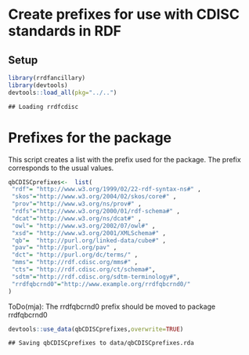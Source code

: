 Create prefixes for use with CDISC standards in RDF
===================================================

Setup
-----

``` r
library(rrdfancillary)
library(devtools)
devtools::load_all(pkg="../..")
```

    ## Loading rrdfcdisc

Prefixes for the package
========================

This script creates a list with the prefix used for the package. The prefix corresponds to the usual values.

``` r
qbCDISCprefixes<-  list(
 "rdf"= "http://www.w3.org/1999/02/22-rdf-syntax-ns#" ,
 "skos"="http://www.w3.org/2004/02/skos/core#" ,
 "prov"="http://www.w3.org/ns/prov#" ,
 "rdfs"="http://www.w3.org/2000/01/rdf-schema#" ,
 "dcat"="http://www.w3.org/ns/dcat#" ,
 "owl"= "http://www.w3.org/2002/07/owl#" ,
 "xsd"= "http://www.w3.org/2001/XMLSchema#" ,
 "qb"=  "http://purl.org/linked-data/cube#" ,
 "pav"= "http://purl.org/pav" ,
 "dct"= "http://purl.org/dc/terms/" ,
 "mms"= "http://rdf.cdisc.org/mms#" ,
 "cts"= "http://rdf.cdisc.org/ct/schema#",
 "sdtm"="http://rdf.cdisc.org/sdtm-terminology#",
 "rrdfqbcrnd0"="http://www.example.org/rrdfqbcrnd0/"
) 
```

ToDo(mja): The rrdfqbcrnd0 prefix should be moved to package rrdfqbcrnd0

``` r
devtools::use_data(qbCDISCprefixes,overwrite=TRUE)
```

    ## Saving qbCDISCprefixes to data/qbCDISCprefixes.rda

